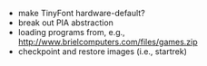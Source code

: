 - make TinyFont hardware-default?
- break out PIA abstraction
- loading programs from, e.g., http://www.brielcomputers.com/files/games.zip
- checkpoint and restore images (i.e., startrek)
